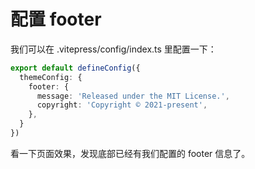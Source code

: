 # 配置 footer

我们可以在 .vitepress/config/index.ts 里配置一下：
```ts
export default defineConfig({
  themeConfig: {
    footer: {
      message: 'Released under the MIT License.',
      copyright: 'Copyright © 2021-present',
    },
  }
})
```
看一下页面效果，发现底部已经有我们配置的 footer 信息了。